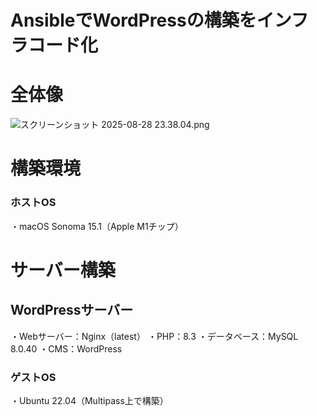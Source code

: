 # AnsibleでWordPressの構築をインフラコード化

# 全体像
![スクリーンショット 2025-08-28 23.38.04.png](https://qiita-image-store.s3.ap-northeast-1.amazonaws.com/0/4081358/d5ee3274-c693-4755-b587-c0b369b2a408.png)

# 構築環境
### ホストOS
・macOS Sonoma 15.1（Apple M1チップ）

# サーバー構築
## WordPressサーバー
・Webサーバー：Nginx（latest）
・PHP：8.3
・データベース：MySQL 8.0.40
・CMS：WordPress
### ゲストOS
・Ubuntu 22.04（Multipass上で構築）
